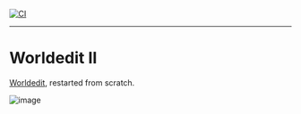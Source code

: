 [![CI](https://github.com/sevonj/worldedit2/actions/workflows/rust.yml/badge.svg)](https://github.com/sevonj/worldedit2/actions/workflows/rust.yml)
___
# Worldedit II

[Worldedit](https://github.com/sevonj/worldedit), restarted from scratch. 

![image](https://github.com/user-attachments/assets/0fa7f52c-598e-4562-9dc3-5571bb657676)
